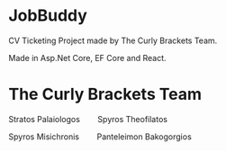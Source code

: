 # JobBuddy


CV Ticketing Project made by The Curly Brackets Team.

Made in Asp.Net Core, EF Core and React.


# The Curly Brackets Team

Stratos Palaiologos &nbsp;&nbsp;&nbsp;&nbsp;&nbsp;&nbsp;  Spyros Theofilatos

Spyros Misichronis  &nbsp;&nbsp;&nbsp;&nbsp;&nbsp;&nbsp;  Panteleimon Bakogorgios
